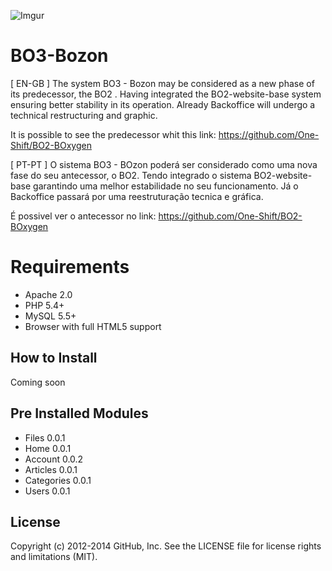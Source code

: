 ![Imgur](https://i.imgur.com/Asw1JGt.jpg)

# BO3-Bozon

[ EN-GB ]
The system BO3 - Bozon may be considered as a new phase of its predecessor, the BO2 .
Having integrated the BO2-website-base system ensuring better stability in its operation.
Already Backoffice will undergo a technical restructuring and graphic.

It is possible to see the predecessor whit this link: https://github.com/One-Shift/BO2-BOxygen

[ PT-PT ]
O sistema BO3 - BOzon poderá ser considerado como uma nova fase do seu antecessor, o BO2.
Tendo integrado o sistema BO2-website-base garantindo uma melhor estabilidade no seu funcionamento.
Já o Backoffice passará por uma reestruturação tecnica e gráfica.

É possivel ver o antecessor no link: https://github.com/One-Shift/BO2-BOxygen

# Requirements

* Apache 2.0
* PHP 5.4+
* MySQL 5.5+
* Browser with full HTML5 support

## How to Install

Coming soon

## Pre Installed Modules

* Files 0.0.1
* Home 0.0.1
* Account 0.0.2
* Articles 0.0.1
* Categories 0.0.1
* Users 0.0.1

## License

Copyright (c) 2012-2014 GitHub, Inc. See the LICENSE file for license rights and
limitations (MIT).
